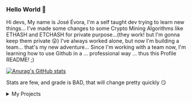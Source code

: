 ### Hello World 👋 ###

Hi devs, 
My name is José Évora, I'm a self taught dev trying to learn new things...
I've made some changes to some Crypto Mining Algorithms like ETHASH and ETCHASH for private purpose...(they work! but I'm gonna keep them private 😜)
I've always worked alone, but now I'm building a team... that's my new adventure...
Since I'm working with a team now, I'm learning how to use Github in a ... professional way ... thus this Profile README! ;)

[![Anurag's GitHub stats](https://github-readme-stats.vercel.app/api?username=Josevora)](https://github.com/anuraghazra/github-readme-stats)

Stats are few, and grade is BAD, that will change pretty quickly 😏

<!-- TABLE OF CONTENTS -->
<details>
  <summary>My Projects</summary>
  <ol>
    <li>
      <a href="#current-projects">Current Projects</a>
      <ul>
        <li><a href="#hello-github">Hello Github</a></li>
      </ul>
    </li>
    <li>
      <a href="#old-projetcs">Old Projects</a>
      <ul>
        <li><a href="#none">None</a></li>
      </ul>
    </li>
  </ol>
</details>

<!-- Current Projects -->
